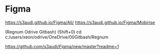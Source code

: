 # Figma

https://s3audi.github.io/Figma/Ali/
https://s3audi.github.io/Figma/Mobirise

(Regnum Odrive Gitbash)  (Shift+0)
cd c:/users/xeon/odrive/OneDrive/00Gitbash/Regnum

https://github.com/s3audi/Figma/new/master?readme=1
